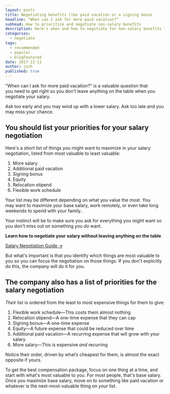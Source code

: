 ```yaml
---
layout: posts
title: Negotiating benefits like paid vacation or a signing bonus
headline: “When can I ask for more paid vacation?”
subhead: How to prioritize and negotiate non-salary benefits
description: Here's when and how to negotiate for non-salary benefits like vacation, equity, signing bonus and more.
categories:
  - negotiate
tags:
  - recommended
  - popular
  - blogFeatured
date: 2017-12-11
author: josh
published: true
---
```

"When can I ask for more paid vacation?" is a valuable question that you need to get right so you don't leave anything on the table when you negotiate your salary.

Ask too early and you may wind up with a lower salary. Ask too late and you may miss your chance.

## You should list your priorities for your salary negotiation

Here's a short list of things you might want to maximize in your salary negotiation, listed from most valuable to least valuable:

1.  More salary
2.  Additional paid vacation
3.  Signing bonus
4.  Equity
5.  Relocation stipend
6.  Flexible work schedule

Your list may be different depending on what you value the most. You may want to maximize your base salary, work remotely, or even take long weekends to spend with your family..

Your instinct will be to make sure you ask for everything you _might_ want so you don't miss out on something you _do_ want.

<div class='guide-link'>
<p><strong>Learn how to negotiate your salary without leaving anything on the table</strong></p>
<p><a href="/salary-negotiation-guide/">Salary Negotiation Guide →</a></p>
</div>

But what's important is that you identify which things are most valuable to you so you can focus the negotiation on those things. If you don't explicitly do this, the company will do it for you.

## The company also has a list of priorities for the salary negotiation

_Their_ list is ordered from the least to most expensive things for them to give:

1.  Flexible work schedule—This costs them almost nothing
2.  Relocation stipend—A one-time expense that they can cap
3.  Signing bonus—A one-time expense
4.  Equity—A future expense that could be reduced over time
5.  Additional paid vacation—A recurring expense that will grow with your salary
6.  More salary—This is expensive _and_ recurring

Notice their order, driven by what’s cheapest for them, is almost the exact opposite if yours.

To get the best compensation package, focus on one thing at a time, and start with what's most valuable to you. For most people, that's base salary. Once you maximize base salary, move on to something like paid vacation or whatever is the next-most-valuable thing on _your_ list.

<div class="inline-ad hidden"></div>